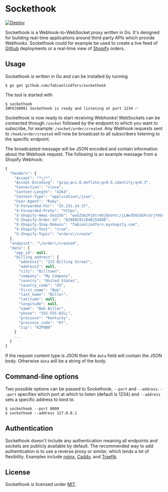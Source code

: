 # Sockethook

[![Deploy](https://www.herokucdn.com/deploy/button.png)](https://heroku.com/deploy)

Sockethook is a Webhook-to-WebSocket proxy written in Go. It's designed for building real-time applications around third-party APIs which provide Webhooks. Sockethook could for example be used to create a live feed of [Github](https://developer.github.com/webhooks/) deployments or a real-time view of [Shopify](https://help.shopify.com/api/reference/events/webhook) orders.

## Usage

Sockethook is written in Go and can be installed by running

`$ go get github.com/fabianlindfors/sockethook`

The tool is started with

```
$ sockethook
INFO[0000] Sockethook is ready and listening at port 1234 ✅
```

Sockethook is now ready to start receiving Webhooks! WebSockets can be connected through `/socket` followed by the endpoint to which you want to subscribe, for example: `/socket/order/created`. Any Webhook requests sent to `/hook/order/created` will now be broadcast to all subscribers listening to the specific endpoint.

The broadcasted message will be JSON encoded and contain information about the Webhook request. The following is an example message from a Shopify Webhook:

```javascript
{
  "headers": {
    "Accept": "*\/*",
    "Accept-Encoding": "gzip;q=1.0,deflate;q=0.6,identity;q=0.3",
    "Connection": "close",
    "Content-Length": "4264",
    "Content-Type": "application\/json",
    "User-Agent": "Ruby",
    "X-Forwarded-For": "35.231.14.37",
    "X-Forwarded-Proto": "https",
    "X-Shopify-Hmac-Sha256": "wa5ZVAJPjbtr4Oj8xVnt\/jLWwfD9JdGFcdrjY4VgORQ=",
    "X-Shopify-Order-Id": "820982911946154508",
    "X-Shopify-Shop-Domain": "fabianlindfors.myshopify.com",
    "X-Shopify-Test": "true",
    "X-Shopify-Topic": "orders\/create"
  },
  "endpoint": "\/order\/created",
  "data": {
    "app_id": null,
    "billing_address": {
      "address1": "123 Billing Street",
      "address2": null,
      "city": "Billtown",
      "company": "My Company",
      "country": "United States",
      "country_code": "US",
      "first_name": "Bob",
      "last_name": "Biller",
      "latitude": null,
      "longitude": null,
      "name": "Bob Biller",
      "phone": "555-555-BILL",
      "province": "Kentucky",
      "province_code": "KY",
      "zip": "K2P0B0"
    }
    ...
  }
}
```

If the request content type is JSON then the `data` field will contain the JSON body. Otherwise `data` will be a string of the body.

## Command-line options

Two possible options can be passed to Sockethook, `--port` and `--address`. `--port` specifies which port at which to listen (default is 1234) and `--address` sets a specific address to bind to.

```
$ sockethook --port 8000
$ sockethook --address 127.0.0.1
```

## Authentication

Sockethook doesn't include any authentication meaning all endpoints and sockets are publicly available by default. The recommended way to add authentication is to use a reverse proxy or similar, which lends a lot of flexibility. Examples include [nginx](https://www.nginx.com), [Caddy](https://caddyserver.com), and [Traefik](https://traefik.io).

## License

Sockethook is licensed under [MIT](https://github.com/fabianlindfors/sockethook/blob/master/LICENSE).
